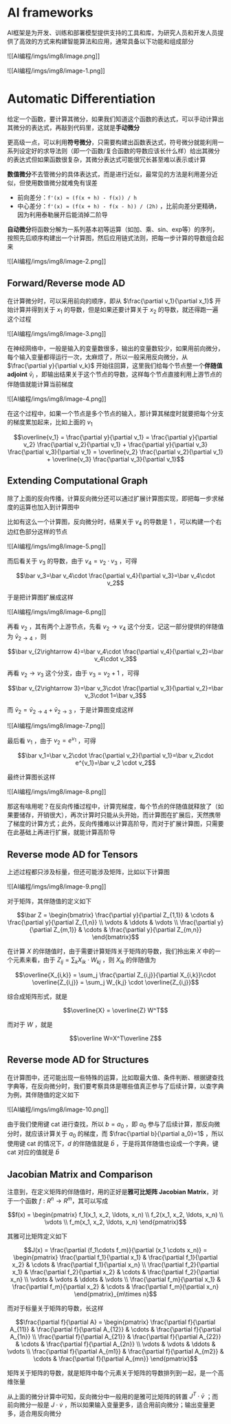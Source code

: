 
# AI frameworks

AI框架是为开发、训练和部署模型提供支持的工具和库，为研究人员和开发人员提供了高效的方式来构建智能算法和应用，通常具备以下功能和组成部分

![[AI编程/imgs/img8/image.png]]

![[AI编程/imgs/img8/image-1.png]]

# Automatic Differentiation

给定一个函数，要计算其微分，如果我们知道这个函数的表达式，可以手动计算出其微分的表达式，再敲到代码里，这就是**手动微分**

更高级一点，可以利用**符号微分**，只需要构建出函数表达式，符号微分就能利用一系列设定好的求导法则（即一个函数/复合函数的导数应该长什么样）给出其微分的表达式但如果函数很复杂，其微分表达式可能很冗长甚至难以表示或计算

**数值微分**不去管微分的具体表达式，而是进行近似，最常见的方法是利用差分近似，但使用数值微分就难免有误差
- 前向差分：`f'(x) ≈ (f(x + h) - f(x)) / h`
- 中心差分：`f'(x) ≈ (f(x + h) - f(x - h)) / (2h)` ，比前向差分更精确，因为利用泰勒展开后能消掉二阶导

**自动微分**将函数分解为一系列基本初等运算（如加、乘、sin、exp等）的序列，按照先后顺序构建出一个计算图，然后应用链式法则，把每一步计算的导数组合起来

![[AI编程/imgs/img8/image-2.png]]

## Forward/Reverse mode AD

在计算微分时，可以采用前向的顺序，即从 $\frac{\partial v_1}{\partial x_1}$ 开始计算并得到关于 $x_1$ 的导数，但是如果还要计算关于 $x_2$ 的导数，就还得跑一遍这个过程

![[AI编程/imgs/img8/image-3.png]]

在神经网络中，一般是输入的变量数很多，输出的变量数较少，如果用前向微分，每个输入变量都得运行一次，太麻烦了，所以一般采用反向微分，从 $\frac{\partial y}{\partial v_k}$ 开始往回算，这里我们给每个节点整一个**伴随值 adjoint** $\bar v_i$ ，即输出结果关于这个节点的导数，这样每个节点直接利用上游节点的伴随值就能计算当前梯度

![[AI编程/imgs/img8/image-4.png]]

在这个过程中，如果一个节点是多个节点的输入，那计算其梯度时就要把每个分支的梯度累加起来，比如上面的 $v_1$ 

$$\overline{v_1} = \frac{\partial y}{\partial v_1} = \frac{\partial y}{\partial v_2} \frac{\partial v_2}{\partial v_1} + \frac{\partial y}{\partial v_3} \frac{\partial v_3}{\partial v_1} = \overline{v_2} \frac{\partial v_2}{\partial v_1} + \overline{v_3} \frac{\partial v_3}{\partial v_1}$$

## Extending Computational Graph

除了上面的反向传播，计算反向微分还可以通过扩展计算图实现，即把每一步求梯度的运算也加入到计算图中

比如有这么一个计算图，反向微分时，结果关于 $v_4$ 的导数是 1 ，可以构建一个右边红色部分这样的节点

![[AI编程/imgs/img8/image-5.png]]

而后看关于 $v_3$ 的导数，由于 $v_4=v_2\cdot v_3$ ，可得

$$\bar v_3=\bar v_4\cdot \frac{\partial v_4}{\partial v_3}=\bar v_4\cdot v_2$$

于是把计算图扩展成这样

![[AI编程/imgs/img8/image-6.png]]

再看 $v_2$ ，其有两个上游节点，先看 $v_2\rightarrow v_4$ 这个分支，记这一部分提供的伴随值为 $\bar v_{2\rightarrow 4}$ ，则

$$\bar v_{2\rightarrow 4}=\bar v_4\cdot \frac{\partial v_4}{\partial v_2}=\bar v_4\cdot v_3$$

再看 $v_2\rightarrow v_3$ 这个分支，由于 $v_3=v_2+1$ ，可得

$$\bar v_{2\rightarrow 3}=\bar v_3\cdot \frac{\partial v_3}{\partial v_2}=\bar v_3\cdot 1=\bar v_3$$

而 $\bar v_2=\bar v_{2\rightarrow 4} + \bar v_{2\rightarrow 3}$ ，于是计算图变成这样

![[AI编程/imgs/img8/image-7.png]]

最后看 $v_1$ ，由于 $v_2=e^{v_1}$ ，可得

$$\bar v_1=\bar v_2\cdot \frac{\partial v_2}{\partial v_1}=\bar v_2\cdot e^{v_1}=\bar v_2 \cdot v_2$$

最终计算图长这样

![[AI编程/imgs/img8/image-8.png]]

那这有啥用呢？在反向传播过程中，计算完梯度，每个节点的伴随值就释放了（如果要储存，开销很大），再次计算时只能从头开始，而计算图在扩展后，天然携带了梯度的计算方式；此外，反向传播难以计算高阶导，而对于扩展计算图，只需要在此基础上再进行扩展，就能计算高阶导

## Reverse mode AD for Tensors

上述过程都只涉及标量，但还可能涉及矩阵，比如以下计算图

![[AI编程/imgs/img8/image-9.png]]

对于矩阵，其伴随值的定义如下

$$\bar Z = \begin{bmatrix} \frac{\partial y}{\partial Z_{1,1}} & \cdots & \frac{\partial y}{\partial Z_{1,n}} \\ \vdots & \ddots & \vdots \\ \frac{\partial y}{\partial Z_{m,1}} & \cdots & \frac{\partial y}{\partial Z_{m,n}} \end{bmatrix}$$

在计算 $X$ 的伴随值时，由于需要计算矩阵关于矩阵的导数，我们拎出来 $X$ 中的一个元素来看，由于 $Z_{ij}=\sum_k X_{ik}\cdot W_{kj}$ ，则 $X_{ik}$ 的伴随值为

$$\overline{X_{i,k}} = \sum_j \frac{\partial Z_{i,j}}{\partial X_{i,k}}\cdot \overline{Z_{i,j}} = \sum_j W_{k,j} \cdot \overline{Z_{i,j}}$$

综合成矩阵形式，就是

$$\overline{X} = \overline{Z} W^T$$

而对于 $W$ ，就是

$$\overline W=X^T\overline Z$$

## Reverse mode AD for Structures

在计算图中，还可能出现一些特殊的运算，比如取最大值、条件判断、根据键查找字典等，在反向微分时，我们要考察具体是哪些值真正参与了后续计算，以查字典为例，其伴随值的定义如下

![[AI编程/imgs/img8/image-10.png]]

由于我们使用键 cat 进行查找，所以 $b=a_0$ ，即 $a_0$ 参与了后续计算，那反向微分时，就应该计算关于 $a_0$ 的梯度，而 $\frac{\partial b}{\partial a_0}=1$ ，所以使用键 cat 的情况下，$d$ 的伴随值就是 $\bar b$ ，于是将其伴随值也设成一个字典，键 cat 对应的值就是 $\bar b$  

## Jacobian Matrix and Comparison

注意到，在定义矩阵的伴随值时，用的正好是**雅可比矩阵 Jacobian Matrix**，对于一个函数 $f:R^n\rightarrow R^m$，其可以写成

$$f(x) = \begin{pmatrix} f_1(x_1, x_2, \ldots, x_n) \\ f_2(x_1, x_2, \ldots, x_n) \\ \vdots \\ f_m(x_1, x_2, \ldots, x_n) \end{pmatrix}$$

其雅可比矩阵定义如下

$$J(x) = \frac{\partial (f_1\cdots f_m)}{\partial (x_1 \cdots x_n)} = \begin{pmatrix} \frac{\partial f_1}{\partial x_1} & \frac{\partial f_1}{\partial x_2} & \cdots & \frac{\partial f_1}{\partial x_n} \\ \frac{\partial f_2}{\partial x_1} & \frac{\partial f_2}{\partial x_2} & \cdots & \frac{\partial f_2}{\partial x_n} \\ \vdots & \vdots & \ddots & \vdots \\ \frac{\partial f_m}{\partial x_1} & \frac{\partial f_m}{\partial x_2} & \cdots & \frac{\partial f_m}{\partial x_n} \end{pmatrix}_{m\times n}$$

而对于标量关于矩阵的导数，长这样

$$\frac{\partial f}{\partial A} = \begin{pmatrix} \frac{\partial f}{\partial A_{11}} & \frac{\partial f}{\partial A_{12}} & \cdots & \frac{\partial f}{\partial A_{1n}} \\ \frac{\partial f}{\partial A_{21}} & \frac{\partial f}{\partial A_{22}} & \cdots & \frac{\partial f}{\partial A_{2n}} \\ \vdots & \vdots & \ddots & \vdots \\ \frac{\partial f}{\partial A_{m1}} & \frac{\partial f}{\partial A_{m2}} & \cdots & \frac{\partial f}{\partial A_{mn}} \end{pmatrix}$$

矩阵关于矩阵的导数，就是矩阵中每个元素关于矩阵的导数排列到一起，是一个高维张量

从上面的微分计算中可知，反向微分中一般用的是雅可比矩阵的转置 $J^T\cdot \bar v$ ；而前向微分一般是 $J\cdot \dot v$ ，所以如果输入变量更多，适合用前向微分；输出变量更多，适合用反向微分









